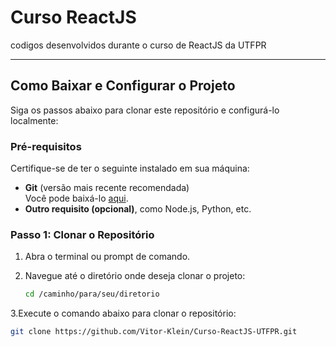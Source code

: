 # Curso ReactJS

codigos desenvolvidos durante o curso de ReactJS da UTFPR

---

## Como Baixar e Configurar o Projeto

Siga os passos abaixo para clonar este repositório e configurá-lo localmente:

### Pré-requisitos

Certifique-se de ter o seguinte instalado em sua máquina:

- **Git** (versão mais recente recomendada)  
  Você pode baixá-lo [aqui](https://git-scm.com/).  
- **Outro requisito (opcional)**, como Node.js, Python, etc.

### Passo 1: Clonar o Repositório

1. Abra o terminal ou prompt de comando.  
2. Navegue até o diretório onde deseja clonar o projeto:  

   ```bash
   cd /caminho/para/seu/diretorio
3.Execute o comando abaixo para clonar o repositório:
   ```bash
   git clone https://github.com/Vitor-Klein/Curso-ReactJS-UTFPR.git
